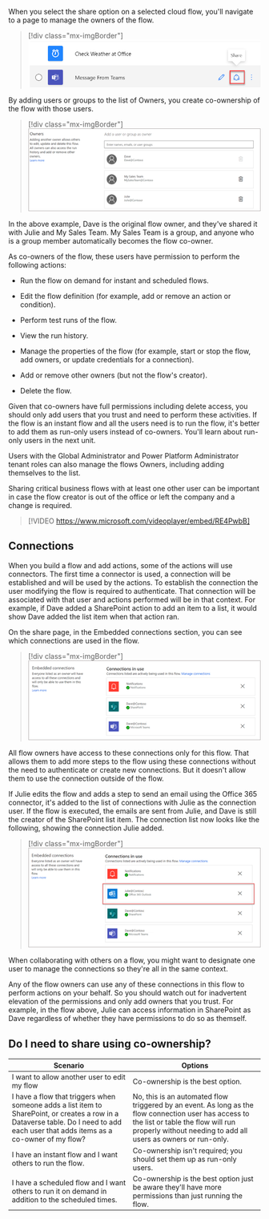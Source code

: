 When you select the share option on a selected cloud flow, you'll navigate to a page to manage the owners of the flow.

> [!div class="mx-imgBorder"]
> ![Screenshot showing share icon location next to the edit icon.](../media/share.png)

By adding users or groups to the list of Owners, you create co-ownership of the flow with those users.

> [!div class="mx-imgBorder"]
> ![Screenshot showing the owners list where you can add users or groups.](../media/owners-list.png)

In the above example, Dave is the original flow owner, and they've shared it with Julie and My Sales Team. My Sales Team is a group, and anyone who is a group member automatically becomes the flow co-owner.

As co-owners of the flow, these users have permission to perform the following actions:

- Run the flow on demand for instant and scheduled flows.

- Edit the flow definition (for example, add or remove an action or condition).

- Perform test runs of the flow.

- View the run history.

- Manage the properties of the flow (for example, start or stop the flow, add owners, or update credentials for a connection).

- Add or remove other owners (but not the flow's creator).

- Delete the flow.

Given that co-owners have full permissions including delete access, you should only add users that you trust and need to perform these activities. If the flow is an instant flow and all the users need is to run the flow, it's better to add them as run-only users instead of co-owners. You'll learn about run-only users in the next unit.

Users with the Global Administrator and Power Platform Administrator tenant roles can also manage the flows Owners, including adding themselves to the list.

Sharing critical business flows with at least one other user can be important in case the flow creator is out of the office or left the company and a change is required.

> [!VIDEO https://www.microsoft.com/videoplayer/embed/RE4PwbB]

## Connections

When you build a flow and add actions, some of the actions will use connectors. The first time a connector is used, a connection will be established and will be used by the actions. To establish the connection the user modifying the flow is required to authenticate. That connection will be associated with that user and actions performed will be in that context. For example, if Dave added a SharePoint action to add an item to a list, it would show Dave added the list item when that action ran.

On the share page, in the Embedded connections section, you can see which connections are used in the flow.

> [!div class="mx-imgBorder"]
> ![Screenshot showing the connections used.](../media/embedded.png)

All flow owners have access to these connections only for this flow. That allows them to add more steps to the flow using these connections without the need to authenticate or create new connections. But it doesn't allow them to use the connection outside of the flow.

If Julie edits the flow and adds a step to send an email using the Office 365 connector, it's added to the list of connections with Julie as the connection user. If the flow is executed, the emails are sent from Julie, and Dave is still the creator of the SharePoint list item. The connection list now looks like the following, showing the connection Julie added.

> [!div class="mx-imgBorder"]
> ![Screenshot showing a connection created by another co-owner.](../media/julie.png)

When collaborating with others on a flow, you might want to designate one user to manage the connections so they're all in the same context.

Any of the flow owners can use any of these connections in this flow to perform actions on your behalf. So you should watch out for inadvertent elevation of the permissions and only add owners that you trust. For example, in the flow above, Julie can access information in SharePoint as Dave regardless of whether they have permissions to do so as themself.

## Do I need to share using co-ownership?

| Scenario | Options |
| -------- |-------- |
| I want to allow another user to edit my flow | Co-ownership is the best option. |
| I have a flow that triggers when someone adds a list item to SharePoint, or creates a row in a Dataverse table. Do I need to add each user that adds items as a co-owner of my flow? | No, this is an automated flow triggered by an event. As long as the flow connection user has access to the list or table the flow will run properly without needing to add all users as owners or run-only. |
| I have an instant flow and I want others to run the flow. | Co-ownership isn't required; you should set them up as run-only users. |
| I have a scheduled flow and I want others to run it on demand in addition to the scheduled times. | Co-ownership is the best option just be aware they'll have more permissions than just running the flow. |
